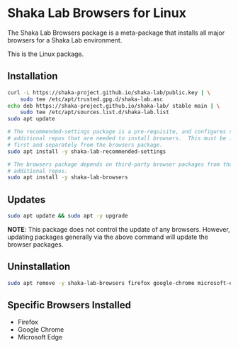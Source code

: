 # Shaka Lab Browsers for Linux

The Shaka Lab Browsers package is a meta-package that installs all major
browsers for a Shaka Lab environment.

This is the Linux package.

## Installation

```sh
curl -L https://shaka-project.github.io/shaka-lab/public.key | \
    sudo tee /etc/apt/trusted.gpg.d/shaka-lab.asc
echo deb https://shaka-project.github.io/shaka-lab/ stable main | \
    sudo tee /etc/apt/sources.list.d/shaka-lab.list
sudo apt update

# The recommended-settings package is a pre-requisite, and configures some
# additional repos that are needed to install browsers.  This must be installed
# first and separately from the browsers package.
sudo apt install -y shaka-lab-recommended-settings

# The browsers package depends on third-party browser packages from those
# additional repos.
sudo apt install -y shaka-lab-browsers
```

## Updates

```sh
sudo apt update && sudo apt -y upgrade
```

**NOTE**: This package does not control the update of any browsers.
However, updating packages generally via the above command will update the
browser packages.

## Uninstallation

```sh
sudo apt remove -y shaka-lab-browsers firefox google-chrome microsoft-edge
```

## Specific Browsers Installed

 - Firefox
 - Google Chrome
 - Microsoft Edge
